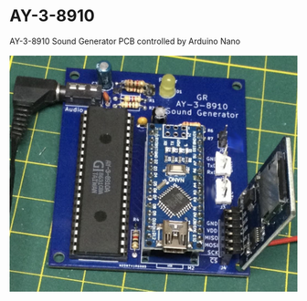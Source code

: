 # AY-3-8910
AY-3-8910 Sound Generator PCB controlled by Arduino Nano<BR><BR>
![pcb](Assembled_PCB.jpg)<br><br>
